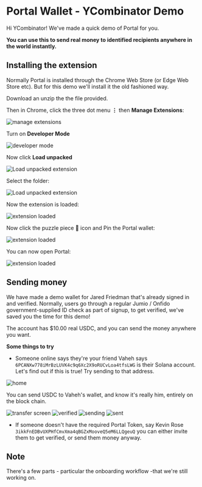 # Portal Wallet - YCombinator Demo

Hi YCombinator! We've made a quick demo of Portal for you.

**You can use this to send real money to identified recipients anywhere in the world instantly.**

## Installing the extension

Normally Portal is installed through the Chrome Web Store (or Edge Web Store etc). But for this demo we'll install it the old fashioned way.

Download an unzip the the file provided.

Then in Chrome, click the three dot menu **⋮** then **Manage Extensions**:

<img src="docs/installation/0-open-extensions.png" alt="manage extensions"/>

Turn on **Developer Mode**

<img src="docs/installation/1-chrome-extensions.png" alt="developer mode"/>

Now click **Load unpacked**

<img src="docs/installation/2-developer-mode.png" alt="Load unpacked extension"/>

Select the folder:

<img src="docs/installation/3-load-unpackaged.png" alt="Load unpacked extension"/>

Now the extension is loaded:

<img src="docs/installation/4-loaded.png" alt="extension loaded"/>

Now click the puzzle piece 🧩 icon and Pin the Portal wallet:

<img src="docs/installation/5-pin-extension.png" alt="extension loaded"/>

You can now open Portal:

<img src="docs/installation/6-ready.png" alt="extension loaded"/>

## Sending money

We have made a demo wallet for Jared Friedman that's already signed in and verified. Normally, users go through a regular Jumio / Onfido government-supplied ID check as part of signup, to get verified, we've saved you the time for this demo!

The account has $10.00 real USDC, and you can send the money anywhere you want.

**Some things to try**

- Someone online says they're your friend Vaheh says `6PCANXw778iMrBzLUVK4c9q6Xc2X9oRUCvLoa4tfsLWG` is their Solana account. Let's find out if this is true! Try sending to that address.

<img src="docs/transferring/0-home.png" alt="home"/>

You can send USDC to Vaheh's wallet, and know it's really him, entirely on the block chain.

<img src="docs/transferring/1-transfer.png" alt="transfer screen"/>
<img src="docs/transferring/2-verified.png" alt="verified"/>
<img src="docs/transferring/3-sending.png" alt="sending"/>
<img src="docs/transferring/4-sent.png" alt="sent"/>

- If someone doesn't have the required Portal Token, say Kevin Rose `3ikkFnEDBvUXPHfCmvXma4qBGZxMooveQ5eM6LLQgeuQ` you can either invite them to get verified, or send them money anyway.

## Note

There's a few parts - particular the onboarding workflow -that we're still working on.
